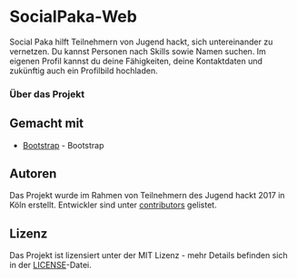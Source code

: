# SocialPaka-Web

Social Paka hilft Teilnehmern von Jugend hackt, sich untereinander zu vernetzen. Du kannst Personen nach Skills sowie Namen suchen. Im eigenen Profil kannst du deine Fähigkeiten, deine Kontaktdaten und zukünftig auch ein Profilbild hochladen.


### Über das Projekt

## Gemacht mit

* [Bootstrap](http://getbootstrap.com/) - Bootstrap

## Autoren

Das Projekt wurde im Rahmen von Teilnehmern des Jugend hackt 2017 in Köln erstellt.
Entwickler sind unter [contributors](https://github.com/Jugendhackt/SocialPaka-Web/graphs/contributors) gelistet.

## Lizenz

Das Projekt ist lizensiert unter der MIT Lizenz - mehr Details befinden sich in der [LICENSE](LICENSE)-Datei.
